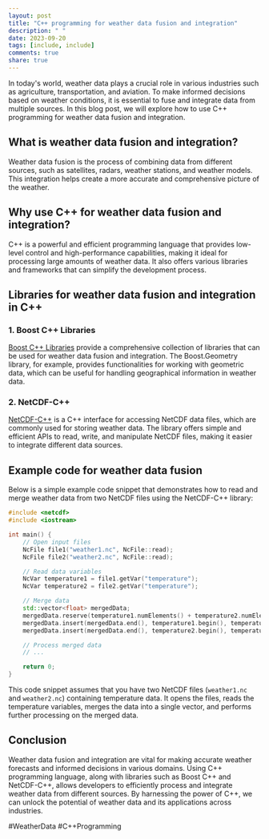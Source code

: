 ```yaml
---
layout: post
title: "C++ programming for weather data fusion and integration"
description: " "
date: 2023-09-20
tags: [include, include]
comments: true
share: true
---
```


In today's world, weather data plays a crucial role in various industries such as agriculture, transportation, and aviation. To make informed decisions based on weather conditions, it is essential to fuse and integrate data from multiple sources. In this blog post, we will explore how to use C++ programming for weather data fusion and integration. 

## What is weather data fusion and integration?

Weather data fusion is the process of combining data from different sources, such as satellites, radars, weather stations, and weather models. This integration helps create a more accurate and comprehensive picture of the weather. 

## Why use C++ for weather data fusion and integration?

C++ is a powerful and efficient programming language that provides low-level control and high-performance capabilities, making it ideal for processing large amounts of weather data. It also offers various libraries and frameworks that can simplify the development process.

## Libraries for weather data fusion and integration in C++

### 1. Boost C++ Libraries

[Boost C++ Libraries](https://www.boost.org) provide a comprehensive collection of libraries that can be used for weather data fusion and integration. The Boost.Geometry library, for example, provides functionalities for working with geometric data, which can be useful for handling geographical information in weather data.

### 2. NetCDF-C++

[NetCDF-C++](https://www.unidata.ucar.edu/software/netcdf) is a C++ interface for accessing NetCDF data files, which are commonly used for storing weather data. The library offers simple and efficient APIs to read, write, and manipulate NetCDF files, making it easier to integrate different data sources.

## Example code for weather data fusion

Below is a simple example code snippet that demonstrates how to read and merge weather data from two NetCDF files using the NetCDF-C++ library:

```cpp
#include <netcdf>
#include <iostream>

int main() {
    // Open input files
    NcFile file1("weather1.nc", NcFile::read);
    NcFile file2("weather2.nc", NcFile::read);

    // Read data variables
    NcVar temperature1 = file1.getVar("temperature");
    NcVar temperature2 = file2.getVar("temperature");

    // Merge data
    std::vector<float> mergedData;
    mergedData.reserve(temperature1.numElements() + temperature2.numElements());
    mergedData.insert(mergedData.end(), temperature1.begin(), temperature1.end());
    mergedData.insert(mergedData.end(), temperature2.begin(), temperature2.end());

    // Process merged data
    // ...

    return 0;
}
```

This code snippet assumes that you have two NetCDF files (`weather1.nc` and `weather2.nc`) containing temperature data. It opens the files, reads the temperature variables, merges the data into a single vector, and performs further processing on the merged data.

## Conclusion

Weather data fusion and integration are vital for making accurate weather forecasts and informed decisions in various domains. Using C++ programming language, along with libraries such as Boost C++ and NetCDF-C++, allows developers to efficiently process and integrate weather data from different sources. By harnessing the power of C++, we can unlock the potential of weather data and its applications across industries.

#WeatherData #C++Programming